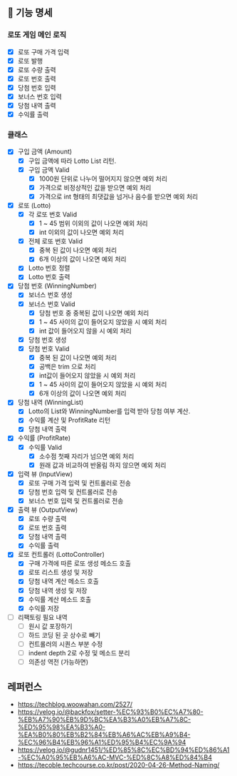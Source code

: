 ## 🚀 기능 명세

### 로또 게임 메인 로직
- [x] 로또 구매 가격 입력
- [x] 로또 발행
- [x] 로또 수량 출력
- [x] 로또 번호 출력
- [x] 당첨 번호 입력
- [x] 보너스 번호 입력
- [x] 당첨 내역 출력
- [x] 수익률 출력

### 클래스
- [x] 구입 금액 (Amount)
   - [x] 구입 금액에 따라 Lotto List 리턴.
   - [x] 구입 금액 Valid
     - [x] 1000원 단위로 나누어 떨어지지 않으면 예외 처리
     - [x] 가격으로 비정상적인 값을 받으면 예외 처리
     - [x] 가격으로 int 형태의 최댓값을 넘거나 음수를 받으면 예외 처리

- [x] 로또 (Lotto)
  - [x] 각 로또 번호 Valid
    - [x] 1 ~ 45 범위 이외의 값이 나오면 예외 처리
    - [x] int 이외의 값이 나오면 예외 처리
  - [x] 전체 로또 번호 Valid
    - [x] 중복 된 값이 나오면 예외 처리
    - [x] 6개 이상의 값이 나오면 예외 처리
  - [x] Lotto 번호 정렬
  - [x] Lotto 번호 출력

- [x] 당첨 번호 (WinningNumber)
  - [x] 보너스 번호 생성
  - [x] 보너스 번호 Valid
    - [x] 당첨 번호 중 중복된 값이 나오면 예외 처리
    - [x] 1 ~ 45 사이의 값이 들어오지 않았을 시 예외 처리
    - [x] int 값이 들어오지 않을 시 예외 처리
  - [x] 당첨 번호 생성
  - [x] 당첨 번호 Valid
    - [x] 중복 된 값이 나오면 예외 처리
    - [x] 공백은 trim 으로 처리
    - [x] int값이 들어오지 않았을 시 예외 처리
    - [x] 1 ~ 45 사이의 값이 들어오지 않았을 시 예외 처리
    - [x] 6개 이상의 값이 나오면 예외 처리

- [x] 당첨 내역 (WinningList)
  - [x] Lotto의 List와 WinningNumber를 입력 받아 당첨 여부 계산.
  - [x] 수익률 계산 및 ProfitRate 리턴
  - [x] 당첨 내역 출력

- [x] 수익률 (ProfitRate)
  - [x] 수익률 Valid
    - [x] 소수점 첫째 자리가 넘으면 예외 처리
    - [x] 원래 값과 비교하여 반올림 하지 않으면 예외 처리

- [x] 입력 뷰 (InputView)
  - [x] 로또 구매 가격 입력 및 컨트롤러로 전송
  - [x] 당첨 번호 입력 및 컨트롤러로 전송
  - [x] 보너스 번호 입력 및 컨트롤러로 전송

- [x] 출력 뷰 (OutputView)
  - [x] 로또 수량 출력
  - [x] 로또 번호 출력
  - [x] 당첨 내역 출력
  - [x] 수익률 출력

- [x] 로또 컨트롤러 (LottoController)
  - [x] 구매 가격에 따른 로또 생성 메소드 호출
  - [x] 로또 리스트 생성 및 저장
  - [x] 당첨 내역 계산 메소드 호출
  - [x] 당첨 내역 생성 및 저장
  - [x] 수익률 계산 메소드 호출
  - [x] 수익률 저장

- [ ] 리팩토링 필요 내역
  - [ ] 원시 값 포장하기
  - [ ] 하드 코딩 된 곳 상수로 빼기
  - [ ] 컨트롤러의 시퀀스 부분 수정
  - [ ] indent depth 2로 수정 및 메소드 분리
  - [ ] 의존성 역전 (가능하면)

## 레퍼런스

- https://techblog.woowahan.com/2527/
- https://velog.io/@backfox/setter-%EC%93%B0%EC%A7%80-%EB%A7%90%EB%9D%BC%EA%B3%A0%EB%A7%8C-%ED%95%98%EA%B3%A0-%EA%B0%80%EB%B2%84%EB%A6%AC%EB%A9%B4-%EC%96%B4%EB%96%A1%ED%95%B4%EC%9A%94
- https://velog.io/@gudnr1451/%ED%85%8C%EC%BD%94%ED%86%A1-%EC%A0%95%EB%A6%AC-MVC-%ED%8C%A8%ED%84%B4
- https://tecoble.techcourse.co.kr/post/2020-04-26-Method-Naming/